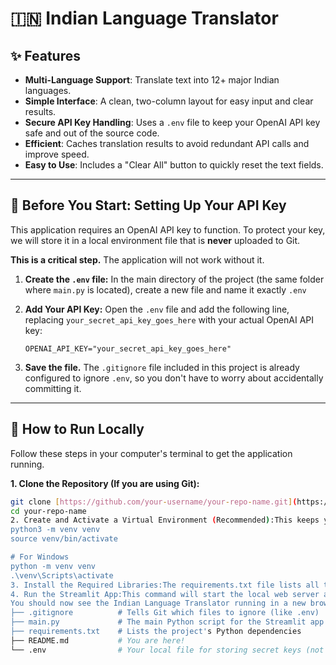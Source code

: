# 🇮🇳 Indian Language Translator

## ✨ Features

-   **Multi-Language Support**: Translate text into 12+ major Indian languages.
-   **Simple Interface**: A clean, two-column layout for easy input and clear results.
-   **Secure API Key Handling**: Uses a `.env` file to keep your OpenAI API key safe and out of the source code.
-   **Efficient**: Caches translation results to avoid redundant API calls and improve speed.
-   **Easy to Use**: Includes a "Clear All" button to quickly reset the text fields.

---

## 🛑 Before You Start: Setting Up Your API Key

This application requires an OpenAI API key to function. To protect your key, we will store it in a local environment file that is **never** uploaded to Git.

**This is a critical step.** The application will not work without it.

1.  **Create the `.env` file:**
    In the main directory of the project (the same folder where `main.py` is located), create a new file and name it exactly `.env`

2.  **Add Your API Key:**
    Open the `.env` file and add the following line, replacing `your_secret_api_key_goes_here` with your actual OpenAI API key:

    ```
    OPENAI_API_KEY="your_secret_api_key_goes_here"
    ```

3.  **Save the file.** The `.gitignore` file included in this project is already configured to ignore `.env`, so you don't have to worry about accidentally committing it.

---

## 🚀 How to Run Locally

Follow these steps in your computer's terminal to get the application running.

**1. Clone the Repository (If you are using Git):**
```bash
git clone [https://github.com/your-username/your-repo-name.git](https://github.com/your-username/your-repo-name.git)
cd your-repo-name
2. Create and Activate a Virtual Environment (Recommended):This keeps your project's dependencies isolated.# For Mac/Linux
python3 -m venv venv
source venv/bin/activate

# For Windows
python -m venv venv
.\venv\Scripts\activate
3. Install the Required Libraries:The requirements.txt file lists all the necessary Python packages.pip install -r requirements.txt
4. Run the Streamlit App:This command will start the local web server and open the application in your browser.streamlit run main.py
You should now see the Indian Language Translator running in a new browser tab!📂 Project Structure.
├── .gitignore          # Tells Git which files to ignore (like .env)
├── main.py             # The main Python script for the Streamlit app
├── requirements.txt    # Lists the project's Python dependencies
├── README.md           # You are here!
└── .env                # Your local file for storing secret keys (not committed)

